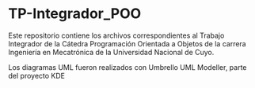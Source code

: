 # TP-Integrador_POO

Este repositorio contiene los archivos correspondientes al Trabajo Integrador de la Cátedra Programación Orientada a Objetos 
de la carrera Ingeniería en Mecatrónica de la Universidad Nacional de Cuyo. 

Los diagramas UML fueron realizados con Umbrello UML Modeller, parte del proyecto KDE

